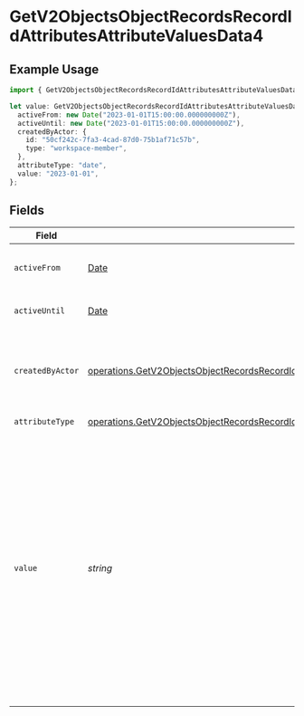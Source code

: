 # GetV2ObjectsObjectRecordsRecordIdAttributesAttributeValuesData4

## Example Usage

```typescript
import { GetV2ObjectsObjectRecordsRecordIdAttributesAttributeValuesData4 } from "attio-js/models/operations";

let value: GetV2ObjectsObjectRecordsRecordIdAttributesAttributeValuesData4 = {
  activeFrom: new Date("2023-01-01T15:00:00.000000000Z"),
  activeUntil: new Date("2023-01-01T15:00:00.000000000Z"),
  createdByActor: {
    id: "50cf242c-7fa3-4cad-87d0-75b1af71c57b",
    type: "workspace-member",
  },
  attributeType: "date",
  value: "2023-01-01",
};
```

## Fields

| Field                                                                                                                                                                                                                                                                                                                                                                                                                                                                                                                                                                                                                                                                                                   | Type                                                                                                                                                                                                                                                                                                                                                                                                                                                                                                                                                                                                                                                                                                    | Required                                                                                                                                                                                                                                                                                                                                                                                                                                                                                                                                                                                                                                                                                                | Description                                                                                                                                                                                                                                                                                                                                                                                                                                                                                                                                                                                                                                                                                             | Example                                                                                                                                                                                                                                                                                                                                                                                                                                                                                                                                                                                                                                                                                                 |
| ------------------------------------------------------------------------------------------------------------------------------------------------------------------------------------------------------------------------------------------------------------------------------------------------------------------------------------------------------------------------------------------------------------------------------------------------------------------------------------------------------------------------------------------------------------------------------------------------------------------------------------------------------------------------------------------------------- | ------------------------------------------------------------------------------------------------------------------------------------------------------------------------------------------------------------------------------------------------------------------------------------------------------------------------------------------------------------------------------------------------------------------------------------------------------------------------------------------------------------------------------------------------------------------------------------------------------------------------------------------------------------------------------------------------------- | ------------------------------------------------------------------------------------------------------------------------------------------------------------------------------------------------------------------------------------------------------------------------------------------------------------------------------------------------------------------------------------------------------------------------------------------------------------------------------------------------------------------------------------------------------------------------------------------------------------------------------------------------------------------------------------------------------- | ------------------------------------------------------------------------------------------------------------------------------------------------------------------------------------------------------------------------------------------------------------------------------------------------------------------------------------------------------------------------------------------------------------------------------------------------------------------------------------------------------------------------------------------------------------------------------------------------------------------------------------------------------------------------------------------------------- | ------------------------------------------------------------------------------------------------------------------------------------------------------------------------------------------------------------------------------------------------------------------------------------------------------------------------------------------------------------------------------------------------------------------------------------------------------------------------------------------------------------------------------------------------------------------------------------------------------------------------------------------------------------------------------------------------------- |
| `activeFrom`                                                                                                                                                                                                                                                                                                                                                                                                                                                                                                                                                                                                                                                                                            | [Date](https://developer.mozilla.org/en-US/docs/Web/JavaScript/Reference/Global_Objects/Date)                                                                                                                                                                                                                                                                                                                                                                                                                                                                                                                                                                                                           | :heavy_check_mark:                                                                                                                                                                                                                                                                                                                                                                                                                                                                                                                                                                                                                                                                                      | The point in time at which this value was made "active". `active_from` can be considered roughly analogous to `created_at`.                                                                                                                                                                                                                                                                                                                                                                                                                                                                                                                                                                             | 2023-01-01T15:00:00.000000000Z                                                                                                                                                                                                                                                                                                                                                                                                                                                                                                                                                                                                                                                                          |
| `activeUntil`                                                                                                                                                                                                                                                                                                                                                                                                                                                                                                                                                                                                                                                                                           | [Date](https://developer.mozilla.org/en-US/docs/Web/JavaScript/Reference/Global_Objects/Date)                                                                                                                                                                                                                                                                                                                                                                                                                                                                                                                                                                                                           | :heavy_check_mark:                                                                                                                                                                                                                                                                                                                                                                                                                                                                                                                                                                                                                                                                                      | The point in time at which this value was deactivated. If `null`, the value is active.                                                                                                                                                                                                                                                                                                                                                                                                                                                                                                                                                                                                                  | 2023-01-01T15:00:00.000000000Z                                                                                                                                                                                                                                                                                                                                                                                                                                                                                                                                                                                                                                                                          |
| `createdByActor`                                                                                                                                                                                                                                                                                                                                                                                                                                                                                                                                                                                                                                                                                        | [operations.GetV2ObjectsObjectRecordsRecordIdAttributesAttributeValuesDataRecordsCreatedByActor](../../models/operations/getv2objectsobjectrecordsrecordidattributesattributevaluesdatarecordscreatedbyactor.md)                                                                                                                                                                                                                                                                                                                                                                                                                                                                                        | :heavy_check_mark:                                                                                                                                                                                                                                                                                                                                                                                                                                                                                                                                                                                                                                                                                      | The actor that created this value.                                                                                                                                                                                                                                                                                                                                                                                                                                                                                                                                                                                                                                                                      | {<br/>"type": "workspace-member",<br/>"id": "50cf242c-7fa3-4cad-87d0-75b1af71c57b"<br/>}                                                                                                                                                                                                                                                                                                                                                                                                                                                                                                                                                                                                                |
| `attributeType`                                                                                                                                                                                                                                                                                                                                                                                                                                                                                                                                                                                                                                                                                         | [operations.GetV2ObjectsObjectRecordsRecordIdAttributesAttributeValuesDataRecordsAttributeType](../../models/operations/getv2objectsobjectrecordsrecordidattributesattributevaluesdatarecordsattributetype.md)                                                                                                                                                                                                                                                                                                                                                                                                                                                                                          | :heavy_check_mark:                                                                                                                                                                                                                                                                                                                                                                                                                                                                                                                                                                                                                                                                                      | The attribute type of the value.                                                                                                                                                                                                                                                                                                                                                                                                                                                                                                                                                                                                                                                                        | date                                                                                                                                                                                                                                                                                                                                                                                                                                                                                                                                                                                                                                                                                                    |
| `value`                                                                                                                                                                                                                                                                                                                                                                                                                                                                                                                                                                                                                                                                                                 | *string*                                                                                                                                                                                                                                                                                                                                                                                                                                                                                                                                                                                                                                                                                                | :heavy_check_mark:                                                                                                                                                                                                                                                                                                                                                                                                                                                                                                                                                                                                                                                                                      | A date represents a single calendar year, month and day, independent of timezone. If hours, months, seconds or timezones are provided, they will be trimmed. For example, "2023" and "2023-01" will be coerced into "2023-01-01", and "2023-01-02", "2023-01-02T13:00", "2023-01-02T14:00:00", "2023-01-02T15:00:00.000000000", and "2023-01-02T15:00:00.000000000+02:00" will all be coerced to "2023-01-02". If a timezone is provided that would result in a different calendar date in UTC, the date will be coerced to UTC and then the timezone component will be trimmed. For example, the value "2023-01-02T23:00:00-10:00" will be returned as "2023-01-03". The maximum date is "9999-12-31". | 2023-01-01                                                                                                                                                                                                                                                                                                                                                                                                                                                                                                                                                                                                                                                                                              |